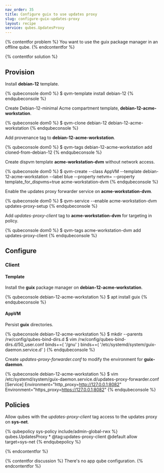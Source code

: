 ```yaml
---
nav_order: 35
title: Configure guix to use updates proxy
slug: configure-guix-updates-proxy
layout: recipe
service: qubes.UpdatesProxy
---
```


{% contentfor problem %}
You want to use the guix package manager in an offline qube.
{% endcontentfor %}

{% contentfor solution %}
## Provision

Install **debian-12** template.

{% qubeconsole dom0 %}
$ qvm-template install debian-12
{% endqubeconsole %}

Create Debian-12-minimal Acme compartment template, **debian-12-acme-workstation**.

{% qubeconsole dom0 %}
$ qvm-clone debian-12 debian-12-acme-workstation
{% endqubeconsole %}

Add provenance tag to **debian-12-acme-workstation**.

{% qubeconsole dom0 %}
$ qvm-tags debian-12-acme-workstation add cloned-from-debian-12 
{% endqubeconsole %}

Create dispvm template **acme-workstation-dvm** without network access.

{% qubeconsole dom0 %}
$ qvm-create --class AppVM --template debian-12-acme-workstation --label blue --property netvm= --property template_for_dispvms=true acme-workstation-dvm
{% endqubeconsole %}

Enable the updates proxy forwarder service on **acme-workstation-dvm**.

{% qubeconsole dom0 %}
$ qvm-service --enable acme-workstation-dvm updates-proxy-setup 
{% endqubeconsole %}

Add *updates-proxy-client* tag to **acme-workstation-dvm** for targeting in policy.

{% qubeconsole dom0 %}
$ qvm-tags acme-workstation-dvm add updates-proxy-client
{% endqubeconsole %}

## Configure

### Client 

#### Template

Install the **guix** package manager on **debian-12-acme-workstation**.

{% qubeconsole debian-12-acme-workstation %}
$ apt install guix
{% endqubeconsole %}

#### AppVM

Persist **guix** directories.

{% qubeconsole debian-12-acme-workstation %}
$ mkdir --parents /rw/config/qubes-bind-dirs.d
$ vim /rw/config/qubes-bind-dirs.d/50_user.conf
binds+=( '/gnu' )
binds+=( '/etc/systemd/system/guix-daemon.service.d' )
{% endqubeconsole %}

Create *updates-proxy-forwarder.conf* to modify the environment for **guix-daemon**.

{% qubeconsole debian-12-acme-workstation %}
$ vim /etc/systemd/system/guix-daemon.service.d/updates-proxy-forwarder.conf
[Service]
Environment="http_proxy=http://127.0.0.1:8082"
Environment="https_proxy=https://127.0.0.1:8082"
{% endqubeconsole %}

## Policies

Allow qubes with the *updates-proxy-client* tag access to the updates proxy on **sys-net**.

{% qubepolicy sys-policy include/admin-global-rwx %}
qubes.UpdatesProxy * @tag:updates-proxy-client @default allow target=sys-net
{% endqubepolicy %}

{% endcontentfor %}

{% contentfor discussion %}
There's no app qube configuration.
{% endcontentfor %}
